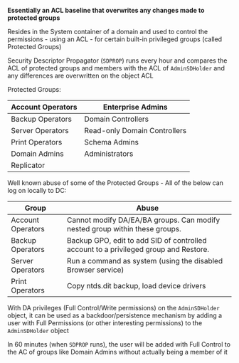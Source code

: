 **Essentially an ACL baseline that overwrites any changes made to protected groups**

Resides in the System container of a domain and used to control the permissions - using an ACL - for certain built-in privileged groups (called Protected Groups)

Security Descriptor Propagator (`SDPROP`) runs every hour and compares the ACL of protected groups and members with the ACL of `AdminSDHolder` and any differences are overwritten on the object ACL

Protected Groups:

| Account Operators | Enterprise Admins            |
| ----------------- | ---------------------------- |
| Backup Operators  | Domain Controllers           |
| Server Operators  | Read-only Domain Controllers |
| Print Operators   | Schema Admins                |
| Domain Admins     | Administrators               |
| Replicator        |                              |

Well known abuse of some of the Protected Groups - All of the below
can log on locally to DC:

| Group             | Abuse                                                                                |
| ----------------- | ------------------------------------------------------------------------------------ |
| Account Operators | Cannot modify DA/EA/BA groups. Can modify nested group within these groups.          |
| Backup Operators  | Backup GPO, edit to add SID of controlled account to a privileged group and Restore. |
| Server Operators  | Run a command as system (using the disabled Browser service)                         |
| Print Operators   | Copy ntds.dit backup, load device drivers                                            |

With DA privileges (Full Control/Write permissions) on the
`AdminSDHolder` object, it can be used as a backdoor/persistence
mechanism by adding a user with Full Permissions (or other interesting
permissions) to the `AdminSDHolder` object

In 60 minutes (when `SDPROP` runs), the user will be added with Full
Control to the AC of groups like Domain Admins without actually being a
member of it